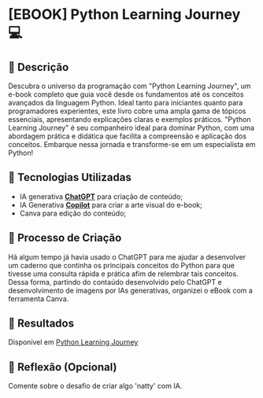# [EBOOK] Python Learning Journey 💻

## 📒 Descrição
Descubra o universo da programação com "Python Learning Journey", um e-book completo que guia você desde os fundamentos até os conceitos avançados da linguagem Python. Ideal tanto para iniciantes quanto para programadores experientes, este livro cobre uma ampla gama de tópicos essenciais, apresentando explicações claras e exemplos práticos. "Python Learning Journey" é seu companheiro ideal para dominar Python, com uma abordagem prática e didática que facilita a compreensão e aplicação dos conceitos. Embarque nessa jornada e transforme-se em um especialista em Python!

## 🤖 Tecnologias Utilizadas
- IA generativa **[ChatGPT](https://chat.openai.com)** para criação de conteúdo;
- IA Generativa **[Copilot](https://www.bing.com/chat?q=Microsoft+Copilot&FORM=hpcodx)** para criar a arte visual do e-book;
- Canva para edição do conteúdo;

## 🧐 Processo de Criação
Há algum tempo já havia usado o ChatGPT para me ajudar a desenvolver um caderno que continha os principais conceitos do Python para que tivesse uma consulta rápida e prática afim de relembrar tais conceitos. Dessa forma, partindo do contaúdo desenvolvido pelo ChatGPT e desenvolvimento de imagens por IAs generativas, organizei o eBook com a ferramenta Canva.

## 🚀 Resultados
Disponível em [Python Learning Journey](https://www.canva.com/design/DAGKanD1eHM/h6NXC2WDSEqyvPO8gHNTAA/view?utm_content=DAGKanD1eHM&utm_campaign=designshare&utm_medium=link&utm_source=editor)

## 💭 Reflexão (Opcional)
Comente sobre o desafio de criar algo 'natty' com IA.
